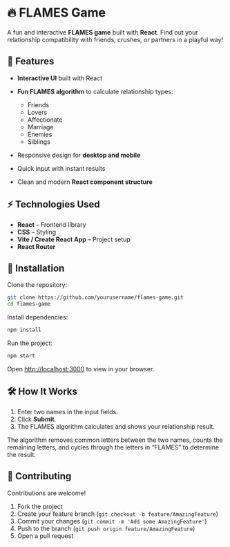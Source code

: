 # 🔥 FLAMES Game

A fun and interactive **FLAMES game** built with **React**. Find out your relationship compatibility with friends, crushes, or partners in a playful way!

## 📝 Features

* **Interactive UI** built with React
* **Fun FLAMES algorithm** to calculate relationship types:

  * Friends
  * Lovers
  * Affectionate
  * Marriage
  * Enemies
  * Siblings
* Responsive design for **desktop and mobile**
* Quick input with instant results
* Clean and modern **React component structure**

## ⚡ Technologies Used

* **React** – Frontend library
* **CSS** – Styling
* **Vite / Create React App** – Project setup
* **React Router**

## 🚀 Installation

Clone the repository:

```bash
git clone https://github.com/yourusername/flames-game.git
cd flames-game
```

Install dependencies:

```bash
npm install
```

Run the project:

```bash
npm start
```

Open [http://localhost:3000](http://localhost:3000) to view in your browser.

## 🛠 How It Works

1. Enter two names in the input fields.
2. Click **Submit**.
3. The FLAMES algorithm calculates and shows your relationship result.

The algorithm removes common letters between the two names, counts the remaining letters, and cycles through the letters in “FLAMES” to determine the result.

## 🌟 Contributing

Contributions are welcome!

1. Fork the project
2. Create your feature branch (`git checkout -b feature/AmazingFeature`)
3. Commit your changes (`git commit -m 'Add some AmazingFeature'`)
4. Push to the branch (`git push origin feature/AmazingFeature`)
5. Open a pull request
